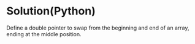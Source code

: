 # Solution(Python)

Define a double pointer to swap from the beginning and end of an array, ending at the middle position.